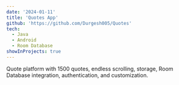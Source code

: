 ```yaml
---
date: '2024-01-11'
title: 'Quotes App'
github: 'https://github.com/Durgesh005/Quotes'
tech:
  - Java
  - Android
  - Room Database
showInProjects: true
---
```

Quote platform with 1500 quotes, endless scrolling, storage, Room Database integration, authentication, and customization.
